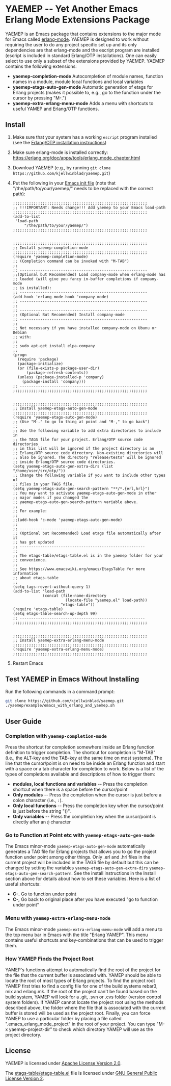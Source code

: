 
YAEMEP -- Yet Another Emacs Erlang Mode Extensions Package
==========================================================

YAEMEP is an Emacs package that contains extensions to the major mode
for Emacs called
[erlang-mode](https://erlang.org/doc/apps/tools/erlang_mode_chapter.html). YAEMEP
is designed to work without requiring the user to do any project
specific set up and its only dependencies are that erlang-mode and the
escript program are installed (escript is included in standard
Erlang/OTP installations). One can easily select to use only a subset
of the extensions provided by YAEMEP. YAEMEP contains the following
extensions:

* **yaemep-completion-mode** Autocompletion of module names, function
  names in a module, module local functions and local variables
* **yaemep-etags-auto-gen-mode** Automatic generation of etags for
  Erlang projects (makes it possible to, e.g., go to the function
  under the cursor by pressing "M-.")
* **yaemep-extra-erlang-menu-mode** Adds a menu with shortcuts to
  useful YAMEP and Erlang/OTP functions.

Install
-------

1. Make sure that your system has a working `escript` program
   installed (see the [Erlang/OTP installation
   instructions](http://erlang.org/doc/installation_guide/INSTALL.html))
2. Make sure erlang-mode is installed correctly:
   https://erlang.org/doc/apps/tools/erlang_mode_chapter.html
3. Download YAEMEP (e.g., by running `git clone https://github.com/kjellwinblad/yaemep.git`)
4. Put the following in your [Emacs init
   file](https://www.gnu.org/software/emacs/manual/html_node/emacs/Init-File.html)
   (note that "/the/path/to/your/yaemep/" needs to be replaced with
   the correct path):

   ```elisp
   ;;;;;;;;;;;;;;;;;;;;;;;;;;;;;;;;;;;;;;;;;;;;;;;;;;;;;;;;;;;
   ;; !!!IMPORTANT: Needs change!!! Add yaemep to your Emacs load-path
   ;;;;;;;;;;;;;;;;;;;;;;;;;;;;;;;;;;;;;;;;;;;;;;;;;;;;;;;;;;;
   (add-to-list
    'load-path
        "/the/path/to/your/yaemep/")
   ;;;;;;;;;;;;;;;;;;;;;;;;;;;;;;;;;;;;;;;;;;;;;;;;;;;;;;;;;;;


   ;;;;;;;;;;;;;;;;;;;;;;;;;;;;;;;;;;;;;;;;;;;;;;;;;;;;;;;;;;;
   ;; Install yaemep-completion-mode
   ;;;;;;;;;;;;;;;;;;;;;;;;;;;;;;;;;;;;;;;;;;;;;;;;;;;;;;;;;;;
   (require 'yaemep-completion-mode)
   ;; (Completion command can be invoked with "M-TAB")
   ;;
   ;; --------------------------------------------------------
   ;;(Optional but Recommended) Load company-mode when erlang-mode has
   ;; loaded (will give you fancy in-buffer completions if company-mode
   ;; is installed):
   ;; --------------------------------------------------------
   (add-hook 'erlang-mode-hook 'company-mode)
   ;; --------------------------------------------------------
   ;;
   ;; --------------------------------------------------------
   ;; (Optional But Recomended) Install company-mode
   ;; --------------------------------------------------------
   ;;
   ;; Not necessary if you have installed company-mode on Ubunu or Debian
   ;; with:
   ;;
   ;; sudo apt-get install elpa-company
   ;;
   (progn
     (require 'package)
     (package-initialize)
     (or (file-exists-p package-user-dir)
         (package-refresh-contents))
     (unless (package-installed-p 'company)
       (package-install 'company)))
   ;; --------------------------------------------------------
   ;;;;;;;;;;;;;;;;;;;;;;;;;;;;;;;;;;;;;;;;;;;;;;;;;;;;;;;;;;;


   ;;;;;;;;;;;;;;;;;;;;;;;;;;;;;;;;;;;;;;;;;;;;;;;;;;;;;;;;;;;
   ;; Install yaemep-etags-auto-gen-mode
   ;;;;;;;;;;;;;;;;;;;;;;;;;;;;;;;;;;;;;;;;;;;;;;;;;;;;;;;;;;;
   (require 'yaemep-etags-auto-gen-mode)
   ;; (Use "M-." to go to thing at point and "M-," to go back")
   ;;
   ;; Use the following variable to add extra directories to include in
   ;; the TAGS file for your project. Erlang/OTP source code directories
   ;; in this list will be ignored if the project directory is an
   ;; Erlang/OTP source code directory. Non-existing directories will
   ;; also be ignored. The directory "release/tests" will be ignored
   ;; inside Erlang/OTP source code directories.
   (setq yaemep-etags-auto-gen-extra-dirs (list "/home/user/src/otp/"))
   ;; Change the following variable if you want to include other types of
   ;; files in your TAGS file.
   (setq yaemep-etags-auto-gen-search-pattern "**/*.{erl,hrl}")
   ;; You may want to activate yaemep-etags-auto-gen-mode in other
   ;; major modes if you changed the
   ;; yaemep-etags-auto-gen-search-pattern variable above.
   ;;
   ;; For example:
   ;;
   ;;(add-hook 'c-mode 'yaemep-etags-auto-gen-mode)
   ;;
   ;; -------------------------------------------------------
   ;; (Optional but Recommended) Load etags file automatically after it
   ;; has got updated
   ;; -------------------------------------------------------
   ;;
   ;; The etags-table/etags-table.el is in the yaemep folder for your
   ;; convenience.
   ;;
   ;; See https://www.emacswiki.org/emacs/EtagsTable for more information
   ;; about etags-table
   ;;
   (setq tags-revert-without-query 1)
   (add-to-list 'load-path
                (concat (file-name-directory
                          (locate-file "yaemep.el" load-path))
                        "etags-table"))
   (require 'etags-table)
   (setq etags-table-search-up-depth 99)
   ;; -------------------------------------------------------
   ;;;;;;;;;;;;;;;;;;;;;;;;;;;;;;;;;;;;;;;;;;;;;;;;;;;;;;;;;;;


   ;;;;;;;;;;;;;;;;;;;;;;;;;;;;;;;;;;;;;;;;;;;;;;;;;;;;;;;;;;;
   ;; Install yaemep-extra-erlang-menu-mode
   ;;;;;;;;;;;;;;;;;;;;;;;;;;;;;;;;;;;;;;;;;;;;;;;;;;;;;;;;;;;
   (require 'yaemep-extra-erlang-menu-mode)
   ;;;;;;;;;;;;;;;;;;;;;;;;;;;;;;;;;;;;;;;;;;;;;;;;;;;;;;;;;;;
   ```
5. Restart Emacs


Test YAEMEP in Emacs Without Installing
---------------------------------------

Run the following commands in a command prompt:

```bash
git clone https://github.com/kjellwinblad/yaemep.git
./yaemep/example/emacs_with_erlang_and_yaemep.sh
```


User Guide
----------

### Completion with `yaemep-completion-mode`

Press the shortcut for completion somewhere inside an Erlang function
definition to trigger completion. The shortcut for completion is
"M-TAB" (i.e., the ALT-key and the TAB-key at the same time on most
systems). The line that the cursor/point is on need to be inside an
Erlang function and start with a space or a tab character for
completion to work. Below is a list of the types of completions
available and descriptions of how to trigger them:

* **modules, local functions and variables** -- Press the completion
  shortcut when there is a space before the cursor/point
* **Only modules** -- Press the completion when the cursor is just before
  a colon character (i.e., `:`).
* **Only local functions** -- Press the completion key when the
  cursor/point is just before the string "()".
* **Only variables** -- Press the completion key when the cursor/point
  is directly after an `@` character

### Go to Function at Point etc with `yaemep-etags-auto-gen-mode`

The Emacs minor-mode `yaemep-etags-auto-gen-mode` automatically
generates a TAG file for Erlang projects that allows you to go the
project function under point among other things. Only .erl and .hrl
files in the current project will be included in the TAGS file by
default but this can be changed by setting the variables
`yaemep-etags-auto-gen-extra-dirs`
`yaemep-etags-auto-gen-search-pattern`. See the install instructions
in the Install section above for details about how to set these
variables. Here is a list of useful shortcuts:

* **C-.** Go to function under point
* **C-,** Go back to original place after you have executed "go to
  function under point"

### Menu with `yaemep-extra-erlang-menu-mode`

The Emacs minor-mode `yaemep-extra-erlang-menu-mode` will add a menu to
the top menu bar in Emacs with the title "Erlang YAMEP". This menu
contains useful shortcuts and key-combinations that can be used to
trigger them.

### How YAMEP Finds the Project Root

YAMEP's functions attempt to automatically find the root of the
project for the file that the current buffer is associated
with. YAMEP should be able to locate the root of most types of Erlang
projects. To find the project root YAMEP first tries to find a config
file for one of the build systems rebar3, mix and erlang.mk. If the
root of the project can't be found based on the build system, YAMEP
will look for a .git, .svn or .cvs folder (version control system
folders). If YAMEP cannot locate the project root using the methods
described above, the folder where the file that is associated with the
current buffer is stored will be used as the project root. Finally,
you can force YAMEP to use a particular folder by placing a file
called ".emacs_erlang_mode_project" in the root of your project. You
can type \"M-x yaemep-project-dir\" to check which directory YAMEP
will use as the project directory.

License
-------

YAEMEP is licensed under [Apache License Version 2.0](LICENSE.txt).

The [etags-table/etags-table.el](etags-table/etags-table.el) file is
licensed under [GNU General Public License Version
2](etags-table/LICENSE).
